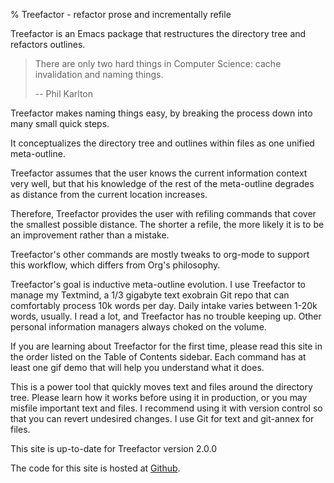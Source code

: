 % Treefactor - refactor prose and incrementally refile

Treefactor is an Emacs package that restructures the directory tree and refactors outlines.

> There are only two hard things in Computer Science: cache invalidation and naming things.
> 
> -- Phil Karlton

Treefactor makes naming things easy, by breaking the process down into many small quick steps.

It conceptualizes the directory tree and outlines within files as one unified meta-outline.

Treefactor assumes that the user knows the current information context very well, but that his knowledge of the rest of the meta-outline degrades as distance from the current location increases.

Therefore, Treefactor provides the user with refiling commands that cover the smallest possible distance. The shorter a refile, the more likely it is to be an improvement rather than a mistake.

Treefactor's other commands are mostly tweaks to org-mode to support this workflow, which differs from Org's philosophy.

Treefactor's goal is inductive meta-outline evolution. I use Treefactor to manage my Textmind, a 1/3 gigabyte text exobrain Git repo that can comfortably process 10k words per day. Daily intake varies between 1-20k words, usually. I read a lot, and Treefactor has no trouble keeping up. Other personal information managers always choked on the volume.

If you are learning about Treefactor for the first time, please read this site in the order listed on the Table of Contents sidebar. Each command has at least one gif demo that will help you understand what it does.

This is a power tool that quickly moves text and files around the directory tree. Please learn how it works before using it in production, or you may misfile important text and files. I recommend using it with version control so that you can revert undesired changes. I use Git for text and git-annex for files.

This site is up-to-date for Treefactor version 2.0.0

The code for this site is hosted at [Github](https://github.com/cyberthal/treefactor-docs).
